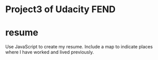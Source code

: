 # Project3 of Udacity FEND
# resume
Use JavaScript to create my resume. Include a map to indicate places where I have worked and lived previously.
